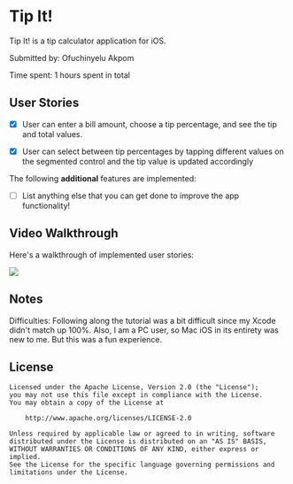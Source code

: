 # Tip It!

Tip It! is a tip calculator application for iOS.

Submitted by: Ofuchinyelu Akpom

Time spent: 1 hours spent in total

## User Stories

* [X] User can enter a bill amount, choose a tip percentage, and see the tip and total values.
* [X] User can select between tip percentages by tapping different values on the segmented control and the tip value is updated accordingly


The following **additional** features are implemented:

- [ ] List anything else that you can get done to improve the app functionality!

## Video Walkthrough

Here's a walkthrough of implemented user stories:

![](https://i.imgur.com/FtjP9QL.gif)


## Notes

Difficulties: Following along the tutorial was a bit difficult since my Xcode didn't match up 100%. Also, I am a PC user, so Mac iOS in its entirety was new to me. But this was a fun experience.

## License



    Licensed under the Apache License, Version 2.0 (the "License");
    you may not use this file except in compliance with the License.
    You may obtain a copy of the License at

        http://www.apache.org/licenses/LICENSE-2.0

    Unless required by applicable law or agreed to in writing, software
    distributed under the License is distributed on an "AS IS" BASIS,
    WITHOUT WARRANTIES OR CONDITIONS OF ANY KIND, either express or implied.
    See the License for the specific language governing permissions and
    limitations under the License.
